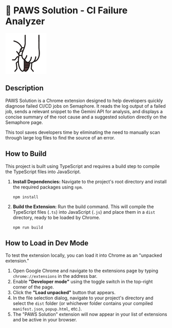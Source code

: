 # 🐾 PAWS Solution - CI Failure Analyzer

![Paws Solution](/icons/icon128.png)

## Description

PAWS Solution is a Chrome extension designed to help developers quickly diagnose failed CI/CD jobs on Semaphore. It reads the log output of a failed job, sends a relevant snippet to the Gemini API for analysis, and displays a concise summary of the root cause and a suggested solution directly on the Semaphore page.

This tool saves developers time by eliminating the need to manually scan through large log files to find the source of an error.

## How to Build

This project is built using TypeScript and requires a build step to compile the TypeScript files into JavaScript.

1.  **Install Dependencies:**
    Navigate to the project's root directory and install the required packages using `npm`.

    ```
    npm install
    ```

2.  **Build the Extension:**
    Run the build command. This will compile the TypeScript files (`.ts`) into JavaScript (`.js`) and place them in a `dist` directory, ready to be loaded by Chrome.

    ```
    npm run build
    ```

## How to Load in Dev Mode

To test the extension locally, you can load it into Chrome as an "unpacked extension."

1.  Open Google Chrome and navigate to the extensions page by typing `chrome://extensions` in the address bar.
2.  Enable **"Developer mode"** using the toggle switch in the top-right corner of the page.
3.  Click the **"Load unpacked"** button that appears.
4.  In the file selection dialog, navigate to your project's directory and select the `dist` folder (or whichever folder contains your compiled `manifest.json`, `popup.html`, etc.).
5.  The "PAWS Solution" extension will now appear in your list of extensions and be active in your browser.

